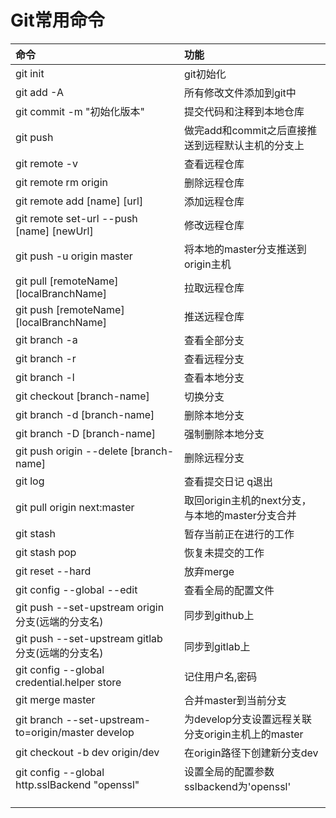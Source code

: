 # Git常用命令

| 命令 | 功能 |
| :--- | :--- |
| git init | git初始化 |
| git add -A | 所有修改文件添加到git中 |
| git commit -m "初始化版本" | 提交代码和注释到本地仓库 |
| git push | 做完add和commit之后直接推送到远程默认主机的分支上 |
| git remote -v | 查看远程仓库 |
| git remote rm origin | 删除远程仓库 |
| git remote add \[name\] \[url\] | 添加远程仓库 |
| git remote set-url --push \[name\] \[newUrl\] | 修改远程仓库 |
|git push -u origin master  | 将本地的master分支推送到origin主机 |
| git pull \[remoteName\] \[localBranchName\] | 拉取远程仓库 |
| git push \[remoteName\] \[localBranchName\] | 推送远程仓库 | 
| git branch -a | 查看全部分支 |
| git branch -r | 查看远程分支 |
| git branch -l | 查看本地分支 |
| git checkout \[branch-name\] | 切换分支 |
| git branch -d \[branch-name\] | 删除本地分支 |
| git branch -D \[branch-name\] | 强制删除本地分支 |
| git push origin --delete \[branch-name\] | 删除远程分支 |
| git log | 查看提交日记  q退出 |
| git pull origin next:master | 取回origin主机的next分支，与本地的master分支合并 |
| git stash | 暂存当前正在进行的工作 |
| git stash pop | 恢复未提交的工作 |
| git reset --hard | 放弃merge |
| git config --global --edit | 查看全局的配置文件 |
| git push --set-upstream origin 分支(远端的分支名) | 同步到github上 |
| git push --set-upstream gitlab 分支(远端的分支名) | 同步到gitlab上 |
| git config --global credential.helper store | 记住用户名,密码 |
| git merge master | 合并master到当前分支 |
| git branch --set-upstream-to=origin/master develop  | 为develop分支设置远程关联分支origin主机上的master |
| git checkout -b dev origin/dev | 在origin路径下创建新分支dev |
| git config --global http.sslBackend "openssl"  | 设置全局的配置参数sslbackend为'openssl' |
|  |  |
|  |  |
|  |  |



